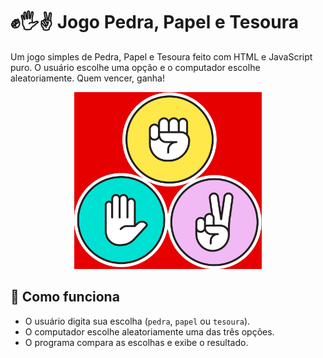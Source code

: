# ✊🖐✌️ Jogo Pedra, Papel e Tesoura

Um jogo simples de Pedra, Papel e Tesoura feito com HTML e JavaScript puro. O usuário escolhe uma opção e o computador escolhe aleatoriamente. Quem vencer, ganha!

<p align="center">
  <img src="img/Jokempo.png" alt="Game" width="300"/>
</p>

## 🧠 Como funciona

- O usuário digita sua escolha (`pedra`, `papel` ou `tesoura`).
- O computador escolhe aleatoriamente uma das três opções.
- O programa compara as escolhas e exibe o resultado.
